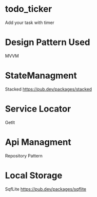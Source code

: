 # todo_ticker
  Add your task with timer
# Design Pattern Used
MVVM

# StateManagment
Stacked
https://pub.dev/packages/stacked

# Service Locator
GetIt

# Api Managment
Repository Pattern

# Local Storage
SqfLite
https://pub.dev/packages/sqflite


